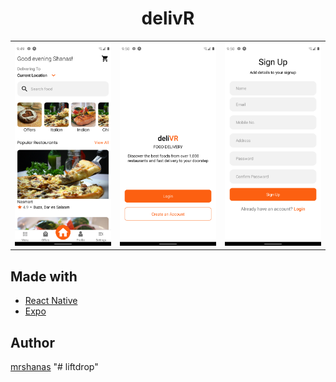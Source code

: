 <h1 align="center"><b>delivR</b></h1>

|                                                                |                                                                |                                                                |
| -------------------------------------------------------------- | -------------------------------------------------------------- | -------------------------------------------------------------- |
| ![](./src/assets/images/screenshots/Screenshot_1665470993.png) | ![](./src/assets/images/screenshots/Screenshot_1665471016.png) | ![](./src/assets/images/screenshots/Screenshot_1665471026.png) |

## Made with

- [React Native](https://reactnative.dev)
- [Expo](https://expo.dev)

## Author

[mrshanas](https://twitter.com/mrshanas)
"# liftdrop" 
